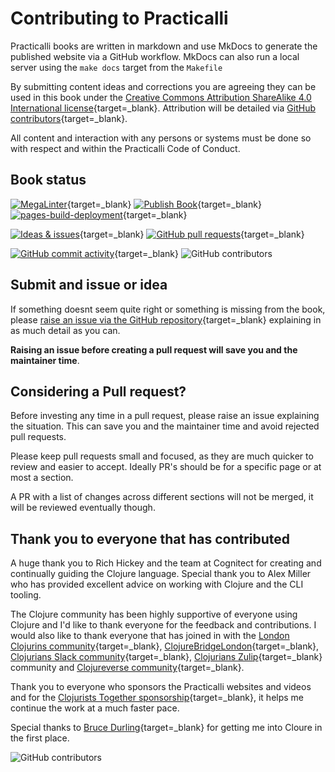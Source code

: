 # Contributing to Practicalli

Practicalli books are written in markdown and use MkDocs to generate the published website via a GitHub workflow.  MkDocs can also run a local server using the `make docs` target from the `Makefile`

By submitting content ideas and corrections you are agreeing they can be used in this book under the [Creative Commons Attribution ShareAlike 4.0 International license](https://creativecommons.org/licenses/by-sa/4.0/){target=_blank}.  Attribution will be detailed via [GitHub contributors](https://github.com/practicalli/clojurescript/graphs/contributors){target=_blank}.

All content and interaction with any persons or systems must be done so with respect and within the Practicalli Code of Conduct.

## Book status

[![MegaLinter](https://github.com/practicalli/clojurescript/actions/workflows/megalinter.yaml/badge.svg)](https://github.com/practicalli/clojurescript/actions/workflows/megalinter.yaml){target=_blank}
[![Publish Book](https://github.com/practicalli/clojurescript/actions/workflows/publish-book.yaml/badge.svg)](https://github.com/practicalli/clojurescript/actions/workflows/publish-book.yaml){target=_blank}
[![pages-build-deployment](https://github.com/practicalli/clojurescript/actions/workflows/pages/pages-build-deployment/badge.svg)](https://github.com/practicalli/clojurescript/actions/workflows/pages/pages-build-deployment){target=_blank}

[![Ideas & issues](https://img.shields.io/github/issues/practicalli/clojure?label=content%20ideas&logo=github)](https://img.shields.io/github/issues/practicalli/clojure?label=content%20ideas&logo=github){target=_blank}
[![GitHub pull requests](https://img.shields.io/github/issues-pr-raw/practicalli/clojure?label=pull%20requests&logo=github)](https://img.shields.io/github/issues-pr-raw/practicalli/clojure?label=pull%20requests&logo=github){target=_blank}

[![GitHub commit activity](https://img.shields.io/github/commit-activity/y/practicalli/clojure?label=commits&logo=github)](https://img.shields.io/github/commit-activity/y/practicalli/clojure?label=commits&logo=github){target=_blank}
![GitHub contributors](https://img.shields.io/github/contributors/practicalli/clojure?style=for-the-badge&label=github%20contributors)

## Submit and issue or idea

If something doesnt seem quite right or something is missing from the book, please [raise an issue via the GitHub repository](https://github.com/practicalli/clojure/issues){target=_blank} explaining in as much detail as you can.

**Raising an issue before creating a pull request will save you and the maintainer time**.

## Considering a Pull request?

Before investing any time in a pull request, please raise an issue explaining the situation.  This can save you and the maintainer time and avoid rejected pull requests.

Please keep pull requests small and focused, as they are much quicker to review and easier to accept.  Ideally PR's should be for a specific page or at most a section.

A PR with a list of changes across different sections will not be merged, it will be reviewed eventually though.

## Thank you to everyone that has contributed

A huge thank you to Rich Hickey and the team at Cognitect for creating and continually guiding the Clojure language.  Special thank you to Alex Miller who has provided excellent advice on working with Clojure and the CLI tooling.

The Clojure community has been highly supportive of everyone using Clojure and I'd like to thank everyone for the feedback and contributions.  I would also like to thank everyone that has joined in with the [London Clojurins community](https://www.meetup.com/London-Clojurians/){target=_blank}, [ClojureBridgeLondon](https://clojurebridgelondon.github.io/){target=_blank}, [Clojurians Slack community](http://clojurians.net/){target=_blank}, [Clojurians Zulip](https://clojurians.zulipchat.com/){target=_blank} community and [Clojureverse community](https://clojureverse.org/){target=_blank}.

Thank you to everyone who sponsors the Practicalli websites and videos and for the [Clojurists Together sponsorship](https://www.clojuriststogether.org/){target=_blank}, it helps me continue the work at a much faster pace.

Special thanks to [Bruce Durling](https://twitter.com/otfrom){target=_blank} for getting me into Cloure in the first place.

![GitHub contributors](https://img.shields.io/github/contributors/practicalli/clojure?style=for-the-badge&label=github%20contributors)
